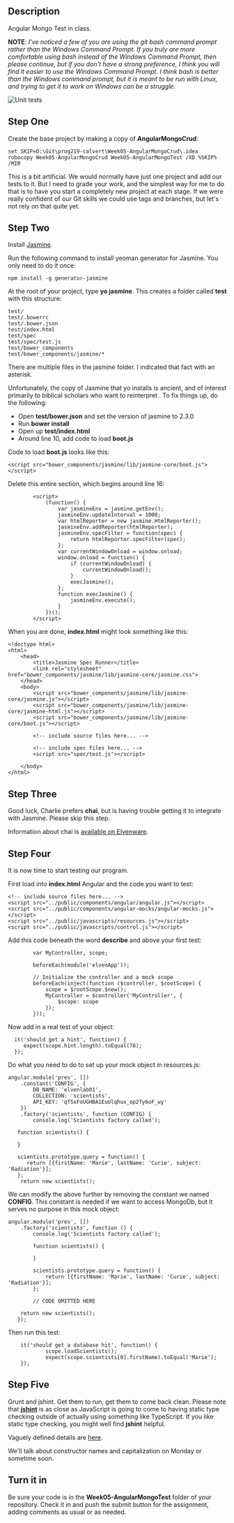 ## Description

Angular Mongo Test in class.

**NOTE**: *I've noticed a few of you are using the git bash command prompt rather than the Windows Command Prompt. If you truly are more comfortable using bash instead of the Windows Command Prompt, then please continue, but if you don't have a strong preference, I think you will find it easier to use the Windows Command Prompt. I think bash is better than the Windows command prompt, but it is meant to be run with Linux, and trying to get it to work on Windows can be a struggle.*  

![Unit tests](https://s3.amazonaws.com/bucket01.elvenware.com/images/AngularMongoDbTest01.png)

## Step One

Create the base project by making a copy of **AngularMongoCrud**:

```    
set SKIP=D:\Git\prog219-calvert\Week05-AngularMongoCrud\.idea
robocopy Week05-AngularMongoCrud Week05-AngularMongoTest /XD %SKIP% /MIR
```

This is a bit artificial. We would normally have just one project and add our tests to it. But I need to grade your work, and the simplest way for me to do that is to have you start a completely new project at each stage. If we were really confident of our Git skills we could use tags and branches, but let's not rely on that quite yet.

## Step Two

Install [Jasmine](http://jasmine.github.io/2.3/introduction.html "Jasmine").

Run the following command to install yeoman generator for Jasmine. You
only need to do it once:

	npm install -g generator-jasmine

At the root of your project, type **yo jasmine**. This creates a folder called **test** with this structure:

```
test/
test/.bowerrc
test/.bower.json
test/index.html
test/spec
test/spec/test.js
test/bower_components
test/bower_components/jasmine/*
```

There are multiple files in the jasmine folder. I indicated that fact with an asterisk.

Unfortunately, the copy of Jasmine that yo installs is ancient, and of interest primarily to biblical scholars who want to reinterpret .  To fix things up, do the following:

- Open **test/bower.json** and set the version of jasmine to 2.3.0
- Run **bower install**
- Open up **test/index.html**
- Around line 10, add code to load **boot.js**

Code to load **boot.js** looks like this:

```
<script src="bower_components/jasmine/lib/jasmine-core/boot.js"></script>
```

Delete this entire section, which begins around line 16:

```
        <script>
            (function() {
                var jasmineEnv = jasmine.getEnv();
                jasmineEnv.updateInterval = 1000;
                var htmlReporter = new jasmine.HtmlReporter();
                jasmineEnv.addReporter(htmlReporter);
                jasmineEnv.specFilter = function(spec) {
                    return htmlReporter.specFilter(spec);
                };
                var currentWindowOnload = window.onload;
                window.onload = function() {
                    if (currentWindowOnload) {
                        currentWindowOnload();
                    }
                    execJasmine();
                };
                function execJasmine() {
                    jasmineEnv.execute();
                }
            })();
        </script>
```
When you are done, **index.html** might look something like this:

```
<!doctype html>
<html>
    <head>
        <title>Jasmine Spec Runner</title>
        <link rel="stylesheet" href="bower_components/jasmine/lib/jasmine-core/jasmine.css">
    </head>
    <body>
        <script src="bower_components/jasmine/lib/jasmine-core/jasmine.js"></script>
        <script src="bower_components/jasmine/lib/jasmine-core/jasmine-html.js"></script>
        <script src="bower_components/jasmine/lib/jasmine-core/boot.js"></script>

        <!-- include source files here... -->

        <!-- include spec files here... -->
        <script src="spec/test.js"></script>

    </body>
</html>
``` 

## Step Three

Good luck, Charlie prefers **chai**, but is having trouble getting it to integrate with Jasmine. Please skip this step. 

Information about chai is [available on Elvenware](http://www.elvenware.com/charlie/development/web/UnitTests/Mocha.html#chai).

## Step Four

It is now time to start testing our program.

First load into **index.html** Angular and the code you want to test:

```
<!-- include source files here... -->
<script src="../public/components/angular/angular.js"></script>
<script src="../public/components/angular-mocks/angular-mocks.js"></script>
<script src="../public/javascripts/resources.js"></script>
<script src="../public/javascripts/control.js"></script>
```

Add this code beneath the word **describe** and above your first test:

```
		var MyController, scope;
		
        beforeEach(module('elvenApp'));

        // Initialize the controller and a mock scope
        beforeEach(inject(function ($controller, $rootScope) {
            scope = $rootScope.$new();
            MyController = $controller('MyController', {
                $scope: scope
            });
        }));
```

Now add in a real test of your object:

```
  it('should get a hint', function() {
     expect(scope.hint.length).toEqual(78);
  });
```

Do what you need to do to set up your mock object in resources.js:

```
angular.module('pres', [])
    .constant('CONFIG', {
        DB_NAME: 'elvenlab01',
        COLLECTION: 'scientists',
        API_KEY: 'qfSxFoUGHBA1EuUlqhux_op2fy6oF_wy'
    })
    .factory('scientists', function (CONFIG) {
        console.log('Scientists factory called');

   function scientists() {

   }

   scientists.prototype.query = function() {
      return [{firstName: 'Marie', lastName: 'Curie', subject: 'Radiation'}];
   };
	return new scientists();
```

We can modify the above further by removing the constant we named **CONFIG**. This constant is needed if we want to access MongoDb, but it serves no purpose in this mock object:

```
angular.module('pres', [])
    .factory('scientists', function () {
        console.log('Scientists factory called');

        function scientists() {

        }

        scientists.prototype.query = function() {
            return [{firstName: 'Marie', lastName: 'Curie', subject: 'Radiation'}];
        };

        // CODE OMITTED HERE

	return new scientists();
   });
```

Then run this test:

```
    it('should get a database hit', function() {
            scope.loadScientists();
            expect(scope.scientists[0].firstName).toEqual('Marie');
    });
```

## Step Five 

Grunt and jshint. Get them to run, get them to come back clean. Please note that **[jshint][jsh]** is as close as JavaScript is going to come to having static type checking outside of actually using something like TypeScript. If you like static type checking, you might well find **jshint** helpful.

Vaguely defined details are [here][gruntyo].

[gruntyo]:http://www.elvenware.com/charlie/development/web/UnitTests/Grunt.html#grunt-yo-and-jshint

[jsh]:http://www.elvenware.com/charlie/development/web/JavaScript/NodeJs.html#jshint
 
We'll talk about constructor names and capitalization on Monday or sometime soon.

## Turn it in

Be sure your code is in the **Week05-AngularMongoTest** folder of your repository. Check it in and push the submit button for the assignment, adding comments as usual or as needed. 

